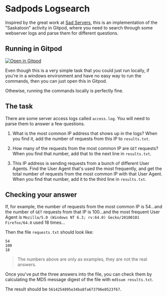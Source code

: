 # Sadpods Logsearch

Inspired by the great work at [Sad Servers](https://sadservers.com), this is an implementation of the "Saskatoon" activity in Gitpod, where you need to search through some webserver logs and parse them for different questions.

## Running in Gitpod

[![Open in Gitpod](https://gitpod.io/button/open-in-gitpod.svg)](https://gitpod.io/#https://github.com/lpmi-13/sadpods-logsearch)

Even though this is a very simple task that you could just run locally, if you're in a windows environment and have no easy way to run the commands, then you can just open this in Gitpod.

Othewise, running the commands locally is perfectly fine.

## The task

There are some server access logs called `access.log`. You will need to parse them to answer a few questions.

1) What is the most common IP address that shows up in the logs? When you find it, add the number of requests from this IP to `results.txt`.

2) How many of the requests from the most common IP are `GET` requests? When you find that number, add that to the next line in `results.txt`.

3) This IP address is sending requests from a bunch of different User Agents. Find the User Agent that's used the most frequently, and get the total number of requests from the most common IP with that User Agent. When you find that number, add it to the third line in `results.txt`.

## Checking your answer

If, for example, the number of requests from the most common IP is 54...and the number of `GET` requests from that IP is 100...and the most frequent User Agent is `Mozilla/5.0 (Windows NT 6.3; rv:64.0) Gecko/20100101 Firefox/64.0` used 18 times...

Then the file `requests.txt` should look like:

```
54
100
18
```

> The numbers above are only as examples, they are not the real answers.

Once you've put the three answers into the file, you can check them by calculating the MD5 message digest of the file with `md5sum results.txt`.

The result should be `5614254895e34ba8fa673796e0523f67`.
